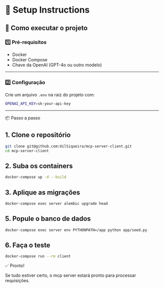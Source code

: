 # 🐳 Setup Instructions

## 🚀 Como executar o projeto

### 1️⃣ Pré-requisitos

- Docker
- Docker Compose
- Chave da OpenAI (GPT-4o ou outro modelo)

---

### 2️⃣ Configuração

Crie um arquivo `.env`  na raiz do projeto com: 
```bash
OPENAI_API_KEY=sk-your-api-key
```
---
📦 Passo a passo

## 1. Clone o repositório

```bash
git clone git@github.com:UilSiqueira/mcp-server-client.git
cd mcp-server-client
```


## 2. Suba os containers

```bash
docker-compose up -d --build
```


## 3. Aplique as migrações

```bash
docker-compose exec server alembic upgrade head
```

## 5. Popule o banco de dados

```bash
docker-compose exec server env PYTHONPATH=/app python app/seed.py

```

## 6. Faça o teste

```bash
docker-compose run --rm client

```

✅ Pronto!

Se tudo estiver certo, o mcp server estará pronto para processar requisições.
